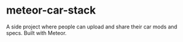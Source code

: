 # meteor-car-stack
A side project where people can upload and share their car mods and specs. Built with Meteor. 
